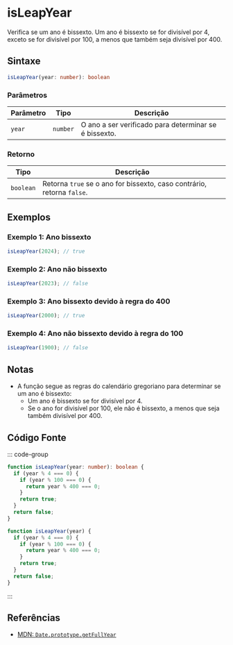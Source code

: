 # isLeapYear  
Verifica se um ano é bissexto. Um ano é bissexto se for divisível por 4, exceto se for divisível por 100, a menos que também seja divisível por 400.

## Sintaxe
```typescript
isLeapYear(year: number): boolean
```

### Parâmetros

| Parâmetro | Tipo     | Descrição                                          |
|-----------|----------|----------------------------------------------------|
| `year`    | `number` | O ano a ser verificado para determinar se é bissexto. |

### Retorno

| Tipo      | Descrição                                            |
|-----------|------------------------------------------------------|
| `boolean` | Retorna `true` se o ano for bissexto, caso contrário, retorna `false`. |

## Exemplos

### Exemplo 1: Ano bissexto
```typescript
isLeapYear(2024); // true
```

### Exemplo 2: Ano não bissexto
```typescript
isLeapYear(2023); // false
```

### Exemplo 3: Ano bissexto devido à regra do 400
```typescript
isLeapYear(2000); // true
```

### Exemplo 4: Ano não bissexto devido à regra do 100
```typescript
isLeapYear(1900); // false
```

## Notas
- A função segue as regras do calendário gregoriano para determinar se um ano é bissexto:
  - Um ano é bissexto se for divisível por 4.
  - Se o ano for divisível por 100, ele não é bissexto, a menos que seja também divisível por 400.
  
## Código Fonte
::: code-group

```typescript
function isLeapYear(year: number): boolean {
  if (year % 4 === 0) {
    if (year % 100 === 0) {
      return year % 400 === 0;
    }
    return true;
  }
  return false;
}
```

```javascript
function isLeapYear(year) {
  if (year % 4 === 0) {
    if (year % 100 === 0) {
      return year % 400 === 0;
    }
    return true;
  }
  return false;
}
```
:::

## Referências
- [MDN: `Date.prototype.getFullYear`](https://developer.mozilla.org/en-US/docs/Web/JavaScript/Reference/Global_Objects/Date/getFullYear)